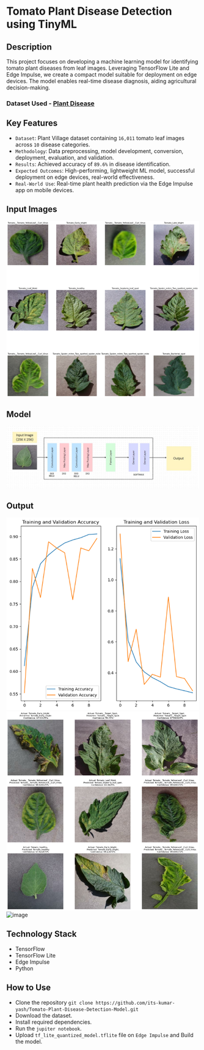 # Tomato Plant Disease Detection using TinyML

## Description
This project focuses on developing a machine learning model for identifying tomato plant diseases from leaf images. Leveraging TensorFlow Lite and Edge Impulse, we create a compact model suitable for deployment on edge devices. The model enables real-time disease diagnosis, aiding agricultural decision-making.

### Dataset Used - [Plant Disease](https://www.kaggle.com/datasets/emmarex/plantdisease)

## Key Features
- `Dataset`: Plant Village dataset containing `16,011` tomato leaf images across `10` disease categories.
- `Methodology`: Data preprocessing, model development, conversion, deployment, evaluation, and validation.
- `Results`: Achieved accuracy of `89.6%` in disease identification.
- `Expected Outcomes`: High-performing, lightweight ML model, successful deployment on edge devices, real-world effectiveness.
- `Real-World Use`: Real-time plant health prediction via the Edge Impulse app on mobile devices.

## Input Images
![alt text](image-1.png)
## Model
![alt text](image.png)
## Output
![alt text](image-2.png)
![alt text](image-3.png)
![image](https://github.com/its-kumar-yash/Tomato-Plant-Disease-Detection-Model/assets/97521394/1b2f2b2a-c3ef-48f3-a90a-2e36dd7352f4)


## Technology Stack
- TensorFlow
- TensorFlow Lite
- Edge Impulse
- Python

## How to Use
- Clone the repository `git clone https://github.com/its-kumar-yash/Tomato-Plant-Disease-Detection-Model.git`
- Download the dataset.
- Install required dependencies.
- Run the `jupiter notebook`.
- Upload `tf_lite_quantized_model.tflite` file on `Edge Impulse` and Build the model.
